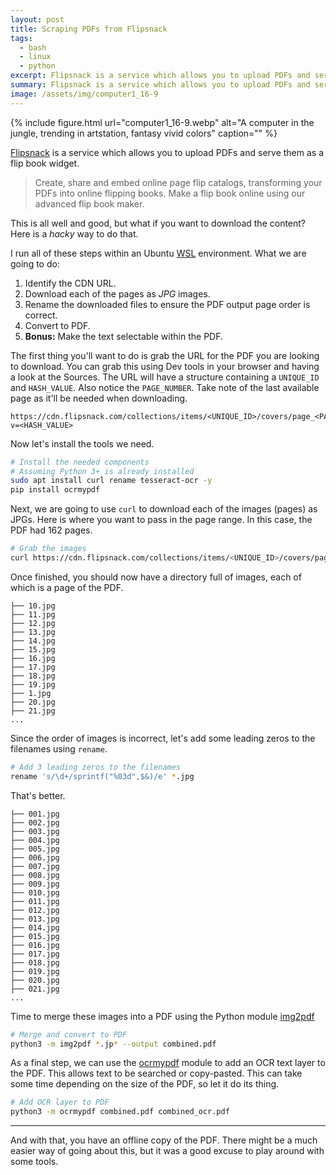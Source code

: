 ```yaml
---
layout: post
title: Scraping PDFs from Flipsnack
tags:
  - bash
  - linux
  - python
excerpt: Flipsnack is a service which allows you to upload PDFs and serve them as a flip book widget. But what if you want to download the content?
summary: Flipsnack is a service which allows you to upload PDFs and serve them as a flip book widget. But what if you want to download the content?
image: /assets/img/computer1_16-9
---
```


{% include figure.html url="computer1_16-9.webp" alt="A computer in the jungle, trending in artstation, fantasy vivid colors" caption="" %}

[Flipsnack](https://www.flipsnack.com/) is a service which allows you to upload PDFs and serve them as a flip book widget.

> Create, share and embed online page flip catalogs, transforming your PDFs into online flipping books. Make a flip book online using our advanced flip book maker.

This is all well and good, but what if you want to download the content? Here is a _hacky_ way to do that.

I run all of these steps within an Ubuntu [WSL](https://learn.microsoft.com/en-us/windows/wsl/install) environment. What we are going to do:

1. Identify the CDN URL.
2. Download each of the pages as _JPG_ images.
3. Rename the downloaded files to ensure the PDF output page order is correct.
4. Convert to PDF.
5. **Bonus:** Make the text selectable within the PDF.

The first thing you'll want to do is grab the URL for the PDF you are looking to download. You can grab this using Dev tools in your browser and having a look at the Sources. The URL will have a structure containing a `UNIQUE_ID` and `HASH_VALUE`. Also notice the `PAGE_NUMBER`. Take note of the last available page as it'll be needed when downloading.

```text
https://cdn.flipsnack.com/collections/items/<UNIQUE_ID>/covers/page_<PAGE_NUMBER>/original?v=<HASH_VALUE>
```

Now let's install the tools we need.

```bash
# Install the needed components
# Assuming Python 3+ is already installed
sudo apt install curl rename tesseract-ocr -y
pip install ocrmypdf
```

Next, we are going to use `curl` to download each of the images (pages) as JPGs. Here is where you want to pass in the page range. In this case, the PDF had 162 pages.

```bash
# Grab the images
curl https://cdn.flipsnack.com/collections/items/<UNIQUE_ID>/covers/page_\[1-162\]/original\?v\=<HASH_VALUE> -o "#1.jpg"
```

Once finished, you should now have a directory full of images, each of which is a page of the PDF.

```text
├── 10.jpg
├── 11.jpg
├── 12.jpg
├── 13.jpg
├── 14.jpg
├── 15.jpg
├── 16.jpg
├── 17.jpg
├── 18.jpg
├── 19.jpg
├── 1.jpg
├── 20.jpg
├── 21.jpg
...
```

Since the order of images is incorrect, let's add some leading zeros to the filenames using `rename`.

```bash
# Add 3 leading zeros to the filenames
rename 's/\d+/sprintf("%03d",$&)/e' *.jpg
```

That's better.

```text
├── 001.jpg
├── 002.jpg
├── 003.jpg
├── 004.jpg
├── 005.jpg
├── 006.jpg
├── 007.jpg
├── 008.jpg
├── 009.jpg
├── 010.jpg
├── 011.jpg
├── 012.jpg
├── 013.jpg
├── 014.jpg
├── 015.jpg
├── 016.jpg
├── 017.jpg
├── 018.jpg
├── 019.jpg
├── 020.jpg
├── 021.jpg
...
```

Time to merge these images into a PDF using the Python module [img2pdf](https://pypi.org/project/img2pdf/)

```bash
# Merge and convert to PDF
python3 -m img2pdf *.jp* --output combined.pdf
```

As a final step, we can use the [ocrmypdf](https://pypi.org/project/ocrmypdf/) module to add an OCR text layer to the PDF. This allows text to be searched or copy-pasted. This can take some time depending on the size of the PDF, so let it do its thing.

```bash
# Add OCR layer to PDF
python3 -m ocrmypdf combined.pdf combined_ocr.pdf
```

---

And with that, you have an offline copy of the PDF. There might be a much easier way of going about this, but it was a good excuse to play around with some tools.
